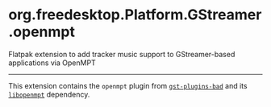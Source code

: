 # org.freedesktop.Platform.GStreamer.openmpt

Flatpak extension to add tracker music support to GStreamer-based applications via OpenMPT

---

This extension contains the `openmpt` plugin from [`gst-plugins-bad`](https://gitlab.freedesktop.org/gstreamer/gstreamer/-/tree/main/subprojects/gst-plugins-bad) and its [`libopenmpt`](https://lib.openmpt.org/libopenmpt/) dependency.
